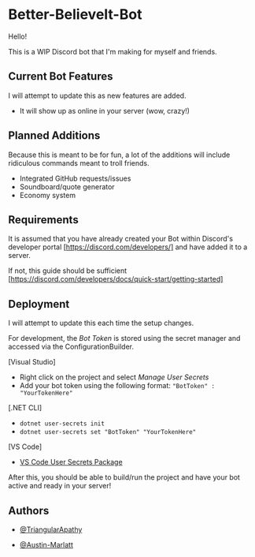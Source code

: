 
# Better-BelieveIt-Bot

Hello!

This is a WIP Discord bot that I'm making for myself and friends. 

## Current Bot Features

I will attempt to update this as new features are added.

- It will show up as online in your server (wow, crazy!)

## Planned Additions

Because this is meant to be for fun, a lot of the additions will include ridiculous commands meant to troll friends.

- Integrated GitHub requests/issues
- Soundboard/quote generator
- Economy system

## Requirements

It is assumed that you have already created your Bot within Discord's developer portal [https://discord.com/developers/] and have added it to a server.

If not, this guide should be sufficient [https://discord.com/developers/docs/quick-start/getting-started]





## Deployment

I will attempt to update this each time the setup changes.

For development, the *Bot Token* is stored using the secret manager and accessed via the ConfigurationBuilder.

[Visual Studio]
- Right click on the project and select *Manage User Secrets*
- Add your bot token using the following format: `"BotToken" : "YourTokenHere"`

[.NET CLI]
- `dotnet user-secrets init`
- `dotnet user-secrets set "BotToken" "YourTokenHere"`

[VS Code]
- [VS Code User Secrets Package](https://marketplace.visualstudio.com/items?itemName=Reptarsrage.vscode-manage-user-secrets)

After this, you should be able to build/run the project and have your bot active and ready in your server!
## Authors

- [@TriangularApathy](https://github.com/TriangularApathy)

- [@Austin-Marlatt](https://github.com/Austin-Marlatt)

